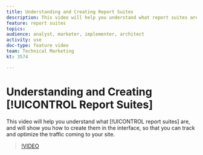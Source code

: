 ```yaml
---
title: Understanding and Creating Report Suites
description: This video will help you understand what report suites are, and will show you how to create them in the interface, so that you can track and optimize the people coming to your site.
feature: report suites
topics: 
audience: analyst, marketer, implementer, architect
activity: use
doc-type: feature video
team: Technical Marketing
kt: 3574

---
```


# Understanding and Creating [!UICONTROL Report Suites]

This video will help you understand what [!UICONTROL report suites] are, and will show you how to create them in the interface, so that you can track and optimize the traffic coming to your site.

>[!VIDEO](https://video.tv.adobe.com/v/28773/?quality=12)
